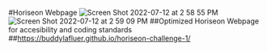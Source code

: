 #Horiseon Webpage
![Screen Shot 2022-07-12 at 2 58 55 PM](https://user-images.githubusercontent.com/104030169/178576102-ca60eaab-5ec2-46a0-bcf4-af3b4f8748b8.png)
![Screen Shot 2022-07-12 at 2 59 09 PM](https://user-images.githubusercontent.com/104030169/178576108-87e9b307-f4ae-4b13-beef-2cb9cfae76bb.png)
##Optimized Horiseon Webpage for accesibility and coding standards
##https://buddylafluer.github.io/horiseon-challenge-1/
